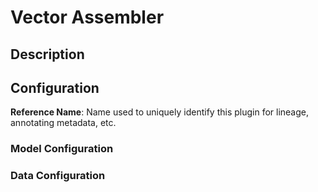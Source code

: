 
# Vector Assembler

## Description

## Configuration
**Reference Name**: Name used to uniquely identify this plugin for lineage, annotating metadata, etc.

### Model Configuration

### Data Configuration
